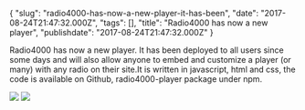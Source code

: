 {
    "slug": "radio4000-has-now-a-new-player-it-has-been",
    "date": "2017-08-24T21:47:32.000Z",
    "tags": [],
    "title": "Radio4000 has now a new player",
    "publishdate": "2017-08-24T21:47:32.000Z"
}

Radio4000 has now a new player. It has been deployed to all users since some days and will also allow anyone to embed and customize a player (or many) with any radio on their site.It is written in javascript, html and css, the code is available on Github, radio4000-player package under npm.

![](http://78.media.tumblr.com/2c2f8e4d901855c68954a171ddfa8750/tumblr_ov7lv8fkvv1tmsbyro2_500.png)
![](http://78.media.tumblr.com/800ea6214924dfa74e530c4f6a669adc/tumblr_ov7lv8fkvv1tmsbyro1_1280.png)

